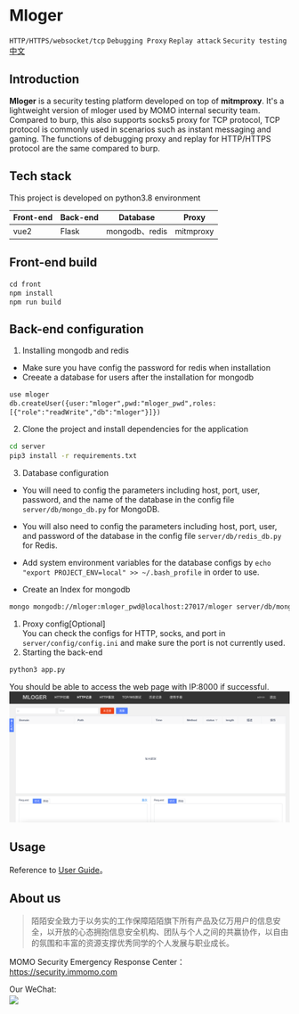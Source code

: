 # Mloger
`HTTP/HTTPS/websocket/tcp` `Debugging Proxy` `Replay attack` `Security testing` 
[中文](/)

## Introduction


**Mloger** is a security testing platform developed on top of **mitmproxy**. It's a lightweight version of mloger used by MOMO internal security team.
Compared to burp, this also supports socks5 proxy for TCP protocol, TCP protocol is commonly used in scenarios such as instant messaging and gaming. The functions of debugging proxy and replay for HTTP/HTTPS protocol are the same compared to burp.

## Tech stack
This project is developed on python3.8 environment

| Front-end   | Back-end   | Database           | Proxy        |
|:-----|:------|---------------|-----------|
| vue2 | Flask | mongodb、redis | mitmproxy |

## Front-end build
```
cd front
npm install
npm run build
```

## Back-end configuration
1. Installing mongodb and redis  
- Make sure you have config the password for redis when installation
- Creeate a database for users after the installation for mongodb
```mongo shell
use mloger
db.createUser({user:"mloger",pwd:"mloger_pwd",roles:[{"role":"readWrite","db":"mloger"}]})
```
2. Clone the project and install dependencies for the application
```bash
cd server
pip3 install -r requirements.txt
```
3. Database configuration
- You will need to config the parameters including host, port, user, password, and the name of the database in the config file `server/db/mongo_db.py` for MongoDB.
  
- You will also need to config the parameters including host, port, user, and password of the database in the config file `server/db/redis_db.py` for Redis.

-  Add system environment variables for the database configs by `echo "export PROJECT_ENV=local" >> ~/.bash_profile` in order to use.
  
- Create an Index for mongodb
```bash
mongo mongodb://mloger:mloger_pwd@localhost:27017/mloger server/db/mongo_create_indexes.js
```
1. Proxy config[Optional]  
You can check the configs for HTTP, socks, and port in `server/config/config.ini` and make sure the port is not currently used.
1. Starting the back-end
```bash
python3 app.py
```

You should be able to access the web page with IP:8000 if successful.
![img.png](front/src/assets/screenshot/首页.png)
## Usage
Reference to [User Guide](front/src/assets/usage.md)。

## About us

> 陌陌安全致力于以务实的工作保障陌陌旗下所有产品及亿万用户的信息安全，以开放的心态拥抱信息安全机构、团队与个人之间的共赢协作，以自由的氛围和丰富的资源支撑优秀同学的个人发展与职业成长。

MOMO Security Emergency Response Center：https://security.immomo.com

Our WeChat:<br>
<img src="https://momo-mmsrc.oss-cn-hangzhou.aliyuncs.com/img-1c96a083-7392-3b72-8aec-bad201a6abab.jpeg" width="200" hegiht="200" align=center /><br>